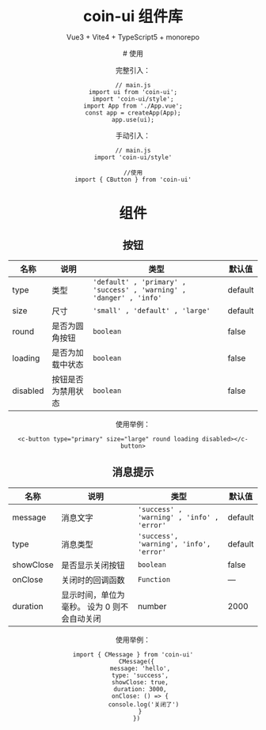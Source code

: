 <div style="text-align:center">
<b style="font-size:30px">coin-ui 组件库</b>
<p>Vue3 + Vite4 + TypeScript5 + monorepo  </p>
# 使用

完整引入：

```JS
// main.js
import ui from 'coin-ui';
import 'coin-ui/style';
import App from './App.vue';
const app = createApp(App);
app.use(ui);
```

手动引入：

```JS
// main.js
import 'coin-ui/style'

//使用
import { CButton } from 'coin-ui'
```

# 组件



## 按钮

| 名称     | 说明               | 类型                                                         | 默认值  |
| -------- | ------------------ | ------------------------------------------------------------ | ------- |
| type     | 类型               | `'default' , 'primary' , 'success' , 'warning' , 'danger' , 'info'` | default |
| size     | 尺寸               | `'small' , 'default' , 'large'`                              | default |
| round    | 是否为圆角按钮     | `boolean`                                                    | false   |
| loading  | 是否为加载中状态   | `boolean`                                                    | false   |
| disabled | 按钮是否为禁用状态 | `boolean`                                                    | false   |

使用举例：

```VUE
<c-button type="primary" size="large" round loading disabled></c-button>
```



## 消息提示

| 名称      | 说明                                         | 类型                                                         | 默认值  |
| --------- | -------------------------------------------- | ------------------------------------------------------------ | ------- |
| message   | 消息文字                                     | `'success' , 'warning' , 'info' , 'error'` | default |
| type      | 消息类型                                     | `'success', 'warning', 'info', 'error'`                              | default |
| showClose | 是否显示关闭按钮                             | `boolean`                                                    | false   |
| onClose   | 关闭时的回调函数                             | `Function`                                                   | —       |
| duration  | 显示时间，单位为毫秒。 设为 0 则不会自动关闭 | number                                                       | 2000    |

使用举例：

```JS
import { CMessage } from 'coin-ui'
  CMessage({
    message: 'hello',
    type: 'success',
    showClose: true,
    duration: 3000,
    onClose: () => {
      console.log('关闭了')
    }
  })
```

